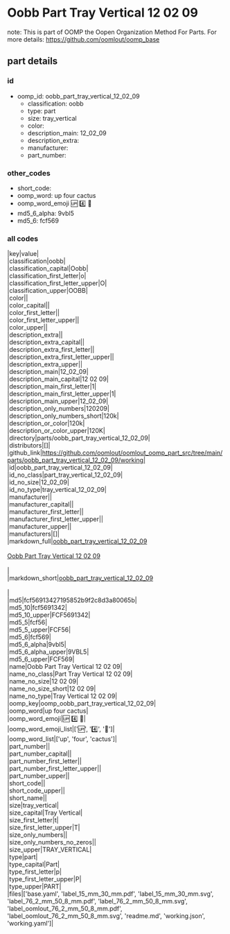 # Oobb Part Tray Vertical 12 02 09  

note: This is part of OOMP the Oopen Organization Method For Parts. For more details: https://github.com/oomlout/oomp_base

##  part details





### id
* oomp_id: oobb_part_tray_vertical_12_02_09
  * classification: oobb
  * type: part
  * size: tray_vertical
  * color: 
  * description_main: 12_02_09
  * description_extra: 
  * manufacturer: 
  * part_number: 

### other_codes
* short_code: 
* oomp_word: up four cactus
* oomp_word_emoji :up: :four: :cactus:
* md5_6_alpha: 9vbl5
* md5_6: fcf569

### all codes 
|key|value|  
|classification|oobb|  
|classification_capital|Oobb|  
|classification_first_letter|o|  
|classification_first_letter_upper|O|  
|classification_upper|OOBB|  
|color||  
|color_capital||  
|color_first_letter||  
|color_first_letter_upper||  
|color_upper||  
|description_extra||  
|description_extra_capital||  
|description_extra_first_letter||  
|description_extra_first_letter_upper||  
|description_extra_upper||  
|description_main|12_02_09|  
|description_main_capital|12 02 09|  
|description_main_first_letter|1|  
|description_main_first_letter_upper|1|  
|description_main_upper|12_02_09|  
|description_only_numbers|120209|  
|description_only_numbers_short|120k|  
|description_or_color|120k|  
|description_or_color_upper|120K|  
|directory|parts/oobb_part_tray_vertical_12_02_09|  
|distributors|[]|  
|github_link|https://github.com/oomlout/oomlout_oomp_part_src/tree/main/parts/oobb_part_tray_vertical_12_02_09/working|  
|id|oobb_part_tray_vertical_12_02_09|  
|id_no_class|part_tray_vertical_12_02_09|  
|id_no_size|12_02_09|  
|id_no_type|tray_vertical_12_02_09|  
|manufacturer||  
|manufacturer_capital||  
|manufacturer_first_letter||  
|manufacturer_first_letter_upper||  
|manufacturer_upper||  
|manufacturers|[]|  
|markdown_full|[oobb_part_tray_vertical_12_02_09](https://github.com/oomlout/oomlout_oomp_part_src/tree/main/parts/oobb_part_tray_vertical_12_02_09/working)<br>[](https://github.com/oomlout/oomlout_oomp_part_src/tree/main/parts/oobb_part_tray_vertical_12_02_09/working)<br>[Oobb Part Tray Vertical 12 02 09](https://github.com/oomlout/oomlout_oomp_part_src/tree/main/parts/oobb_part_tray_vertical_12_02_09/working)<br><br>|  
|markdown_short|[oobb_part_tray_vertical_12_02_09](https://github.com/oomlout/oomlout_oomp_part_src/tree/main/parts/oobb_part_tray_vertical_12_02_09/working)<br><br>|  
|md5|fcf56913427195852b9f2c8d3a80065b|  
|md5_10|fcf5691342|  
|md5_10_upper|FCF5691342|  
|md5_5|fcf56|  
|md5_5_upper|FCF56|  
|md5_6|fcf569|  
|md5_6_alpha|9vbl5|  
|md5_6_alpha_upper|9VBL5|  
|md5_6_upper|FCF569|  
|name|Oobb Part Tray Vertical 12 02 09|  
|name_no_class|Part Tray Vertical 12 02 09|  
|name_no_size|12 02 09|  
|name_no_size_short|12 02 09|  
|name_no_type|Tray Vertical 12 02 09|  
|oomp_key|oomp_oobb_part_tray_vertical_12_02_09|  
|oomp_word|up four cactus|  
|oomp_word_emoji|:up: :four: :cactus:|  
|oomp_word_emoji_list|[':up:', ':four:', ':cactus:']|  
|oomp_word_list|['up', 'four', 'cactus']|  
|part_number||  
|part_number_capital||  
|part_number_first_letter||  
|part_number_first_letter_upper||  
|part_number_upper||  
|short_code||  
|short_code_upper||  
|short_name||  
|size|tray_vertical|  
|size_capital|Tray Vertical|  
|size_first_letter|t|  
|size_first_letter_upper|T|  
|size_only_numbers||  
|size_only_numbers_no_zeros||  
|size_upper|TRAY_VERTICAL|  
|type|part|  
|type_capital|Part|  
|type_first_letter|p|  
|type_first_letter_upper|P|  
|type_upper|PART|  
|files|['base.yaml', 'label_15_mm_30_mm.pdf', 'label_15_mm_30_mm.svg', 'label_76_2_mm_50_8_mm.pdf', 'label_76_2_mm_50_8_mm.svg', 'label_oomlout_76_2_mm_50_8_mm.pdf', 'label_oomlout_76_2_mm_50_8_mm.svg', 'readme.md', 'working.json', 'working.yaml']|  
